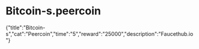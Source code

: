 # Bitcoin-s.peercoin
{"title":"Bitcoin-s","cat":"Peercoin","time":"5","reward":"25000","description":"Faucethub.io"}
